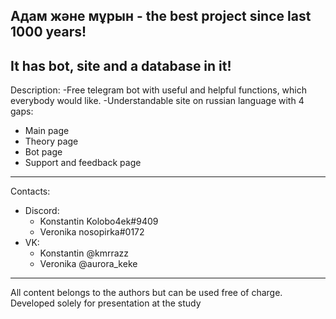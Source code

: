 Адам және мұрын - the best project since last 1000 years!
---------------------------------------------------------
It has bot, site and a database in it!
---------------------------------------------------------
Description:
-Free telegram bot with useful and helpful functions, 
  which everybody would like.
-Understandable site on russian language with 4 gaps:
  - Main page
  - Theory page
  - Bot page
  - Support and feedback page
---------------------------------------------------------
Contacts:
  - Discord:
    - Konstantin  Kolobo4ek#9409
    - Veronika  nosopirka#0172
  - VK:
    - Konstantin  @kmrrazz
    - Veronika  @aurora_keke
--------------------------------------------------------
All content belongs to the authors but can be used free of charge.
Developed solely for presentation at the study
